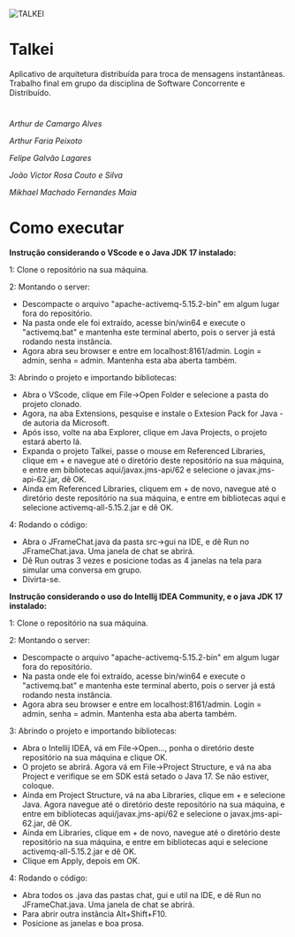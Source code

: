 
![TALKEI](https://github.com/arthur65535/Talkei/assets/29666978/6f2779fa-9e2a-492e-9310-15f1fe127f99)

# Talkei
Aplicativo de arquitetura distribuída para troca de mensagens instantâneas. Trabalho final em grupo da disciplina de Software Concorrente e Distribuído.

#

<p><i>Arthur de Camargo Alves</i></p>
<p><i>Arthur Faria Peixoto</i></p>
<p><i>Felipe Galvão Lagares</i></p>
<p><i>João Victor Rosa Couto e Silva</i></p>
<p><i>Mikhael Machado Fernandes Maia</i></p>

# Como executar
<b> Instrução considerando o VScode e o Java JDK 17 instalado:</b>

<p>1: Clone o repositório na sua máquina.</p>
<p>2: Montando o server:</p>

  - Descompacte o arquivo "apache-activemq-5.15.2-bin" em algum lugar fora do repositório.
  - Na pasta onde ele foi extraído, acesse bin/win64 e execute o "activemq.bat" e mantenha este terminal aberto, pois o server já está rodando nesta instância.
  - Agora abra seu browser e entre em localhost:8161/admin. Login = admin, senha = admin. Mantenha esta aba aberta também.

<p>3: Abrindo o projeto e importando bibliotecas:</p>

  - Abra o VScode, clique em File->Open Folder e selecione a pasta do projeto clonado.
  - Agora, na aba Extensions, pesquise e instale o Extesion Pack for Java - de autoria da Microsoft.
  - Após isso, volte na aba Explorer, clique em Java Projects, o projeto estará aberto lá.
  - Expanda o projeto Talkei, passe o mouse em Referenced Libraries, clique em + e navegue até o diretório deste repositório na sua máquina, e entre em bibliotecas aqui/javax.jms-api/62 e selecione o javax.jms-api-62.jar, dê OK.
  - Ainda em Referenced Libraries, cliquem em + de novo, navegue até o diretório deste repositório na sua máquina, e entre em bibliotecas aqui e selecione activemq-all-5.15.2.jar e dê OK.

<p>4: Rodando o código:</p>

  - Abra o JFrameChat.java da pasta src->gui na IDE, e dê Run no JFrameChat.java. Uma janela de chat se abrirá.
  - Dê Run outras 3 vezes e posicione todas as 4 janelas na tela para simular uma conversa em grupo.
  - Divirta-se.

<b> Instrução considerando o uso do Intellij IDEA Community, e o java JDK 17 instalado: </b>

<p>1: Clone o repositório na sua máquina.</p>
<p>2: Montando o server:</p>

  - Descompacte o arquivo "apache-activemq-5.15.2-bin" em algum lugar fora do repositório.
  - Na pasta onde ele foi extraído, acesse bin/win64 e execute o "activemq.bat" e mantenha este terminal aberto, pois o server já está rodando nesta instância.
  - Agora abra seu browser e entre em localhost:8161/admin. Login = admin, senha = admin. Mantenha esta aba aberta também.

<p>3: Abrindo o projeto e importando bibliotecas:</p>

  - Abra o Intellij IDEA, vá em File->Open..., ponha o diretório deste repositório na sua máquina e clique OK.
  - O projeto se abrirá. Agora vá em File->Project Structure, e vá na aba Project e verifique se em SDK está setado o Java 17. Se não estiver, coloque.
  - Ainda em Project Structure, vá na aba Libraries, clique em + e selecione Java. Agora navegue até o diretório deste repositório na sua máquina, e entre em bibliotecas aqui/javax.jms-api/62 e selecione o javax.jms-api-62.jar, dê OK.
  - Ainda em Libraries, clique em + de novo, navegue até o diretório deste repositório na sua máquina, e entre em bibliotecas aqui e selecione activemq-all-5.15.2.jar e dê OK.
  - Clique em Apply, depois em OK.

<p>4: Rodando o código:</p>

  - Abra todos os .java das pastas chat, gui e util na IDE, e dê Run no JFrameChat.java. Uma janela de chat se abrirá.
  - Para abrir outra instância Alt+Shift+F10.
  - Posicione as janelas e boa prosa.
